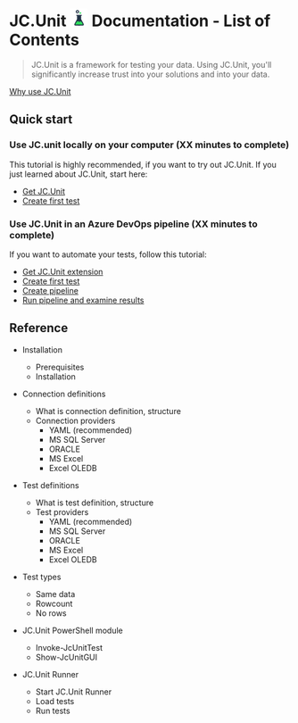# JC.Unit ![Logo](Images/media/logo.png) Documentation - List of Contents 

> JC.Unit is a framework for testing your data. Using JC.Unit, you'll significantly increase trust into your solutions and into your data.

[Why use JC.Unit](why-use-jc-unit)

## Quick start

### Use JC.unit locally on your computer (<span class="todo">XX</span> minutes to complete)

This tutorial is highly recommended, if you want to try out JC.Unit. If you just learned about JC.Unit, start here:

* [Get JC.Unit](quick-start-local/get-jc-unit)
* [Create first test](quick-start-local/create-first-test)

### Use JC.Unit in an Azure DevOps pipeline (<span class="todo">XX</span> minutes to complete)

If you want to automate your tests, follow this tutorial:

* [Get JC.Unit extension](get-jc-unit-extension)
* [Create first test](create-first-test)
* [Create pipeline](create-pipeline)
* [Run pipeline and examine results](run-pipeline)

## Reference

* Installation
    * Prerequisites
    * Installation

* Connection definitions
    * What is connection definition, structure
    * Connection providers
        * YAML (recommended)
        * MS SQL Server
        * ORACLE
        * MS Excel
        * Excel OLEDB

* Test definitions
    * What is test definition, structure
    * Test providers
        * YAML (recommended)
        * MS SQL Server
        * ORACLE
        * MS Excel
        * Excel OLEDB

* Test types
    * Same data
    * Rowcount
    * No rows

* JC.Unit PowerShell module
    * Invoke-JcUnitTest
    * Show-JcUnitGUI

* JC.Unit Runner
    * Start JC.Unit Runner
    * Load tests
    * Run tests
